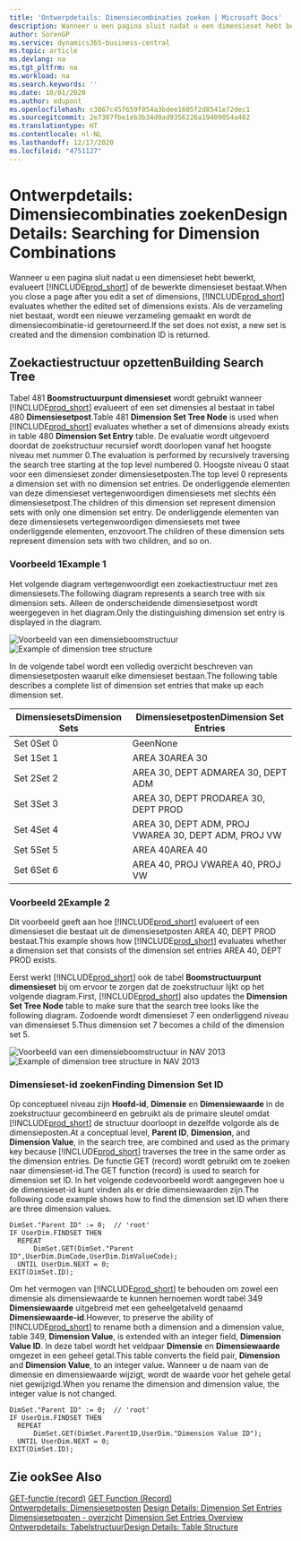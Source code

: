 ```yaml
---
title: 'Ontwerpdetails: Dimensiecombinaties zoeken | Microsoft Docs'
description: Wanneer u een pagina sluit nadat u een dimensieset hebt bewerkt, evalueert Business Central of de bewerkte dimensieset bestaat. Als de verzameling niet bestaat, wordt een nieuwe verzameling gemaakt en wordt de dimensiecombinatie-id geretourneerd.
author: SorenGP
ms.service: dynamics365-business-central
ms.topic: article
ms.devlang: na
ms.tgt_pltfrm: na
ms.workload: na
ms.search.keywords: ''
ms.date: 10/01/2020
ms.author: edupont
ms.openlocfilehash: c3867c45f659f054a3bdee1605f2d8541e72dec1
ms.sourcegitcommit: 2e7307fbe1eb3b34d0ad9356226a19409054a402
ms.translationtype: HT
ms.contentlocale: nl-NL
ms.lasthandoff: 12/17/2020
ms.locfileid: "4751127"
---
```

# <a name="design-details-searching-for-dimension-combinations"></a><span data-ttu-id="ede3c-104">Ontwerpdetails: Dimensiecombinaties zoeken</span><span class="sxs-lookup"><span data-stu-id="ede3c-104">Design Details: Searching for Dimension Combinations</span></span>
<span data-ttu-id="ede3c-105">Wanneer u een pagina sluit nadat u een dimensieset hebt bewerkt, evalueert [!INCLUDE[prod_short](includes/prod_short.md)] of de bewerkte dimensieset bestaat.</span><span class="sxs-lookup"><span data-stu-id="ede3c-105">When you close a page after you edit a set of dimensions, [!INCLUDE[prod_short](includes/prod_short.md)] evaluates whether the edited set of dimensions exists.</span></span> <span data-ttu-id="ede3c-106">Als de verzameling niet bestaat, wordt een nieuwe verzameling gemaakt en wordt de dimensiecombinatie-id geretourneerd.</span><span class="sxs-lookup"><span data-stu-id="ede3c-106">If the set does not exist, a new set is created and the dimension combination ID is returned.</span></span>  

## <a name="building-search-tree"></a><span data-ttu-id="ede3c-107">Zoekactiestructuur opzetten</span><span class="sxs-lookup"><span data-stu-id="ede3c-107">Building Search Tree</span></span>  
 <span data-ttu-id="ede3c-108">Tabel 481 **Boomstructuurpunt dimensieset** wordt gebruikt wanneer [!INCLUDE[prod_short](includes/prod_short.md)] evalueert of een set dimensies al bestaat in tabel 480 **Dimensiesetpost**.</span><span class="sxs-lookup"><span data-stu-id="ede3c-108">Table 481 **Dimension Set Tree Node** is used when [!INCLUDE[prod_short](includes/prod_short.md)] evaluates whether a set of dimensions already exists in table 480 **Dimension Set Entry** table.</span></span> <span data-ttu-id="ede3c-109">De evaluatie wordt uitgevoerd doordat de zoekstructuur recursief wordt doorlopen vanaf het hoogste niveau met nummer 0.</span><span class="sxs-lookup"><span data-stu-id="ede3c-109">The evaluation is performed by recursively traversing the search tree starting at the top level numbered 0.</span></span> <span data-ttu-id="ede3c-110">Hoogste niveau 0 staat voor een dimensieset zonder dimensiesetposten.</span><span class="sxs-lookup"><span data-stu-id="ede3c-110">The top level 0 represents a dimension set with no dimension set entries.</span></span> <span data-ttu-id="ede3c-111">De onderliggende elementen van deze dimensieset vertegenwoordigen dimensiesets met slechts één dimensiesetpost.</span><span class="sxs-lookup"><span data-stu-id="ede3c-111">The children of this dimension set represent dimension sets with only one dimension set entry.</span></span> <span data-ttu-id="ede3c-112">De onderliggende elementen van deze dimensiesets vertegenwoordigen dimensiesets met twee onderliggende elementen, enzovoort.</span><span class="sxs-lookup"><span data-stu-id="ede3c-112">The children of these dimension sets represent dimension sets with two children, and so on.</span></span>  

### <a name="example-1"></a><span data-ttu-id="ede3c-113">Voorbeeld 1</span><span class="sxs-lookup"><span data-stu-id="ede3c-113">Example 1</span></span>  
 <span data-ttu-id="ede3c-114">Het volgende diagram vertegenwoordigt een zoekactiestructuur met zes dimensiesets.</span><span class="sxs-lookup"><span data-stu-id="ede3c-114">The following diagram represents a search tree with six dimension sets.</span></span> <span data-ttu-id="ede3c-115">Alleen de onderscheidende dimensiesetpost wordt weergegeven in het diagram.</span><span class="sxs-lookup"><span data-stu-id="ede3c-115">Only the distinguishing dimension set entry is displayed in the diagram.</span></span>  

 <span data-ttu-id="ede3c-116">![Voorbeeld van een dimensieboomstructuur](media/nav2013_dimension_tree.png "Voorbeeld van een dimensieboomstructuur")</span><span class="sxs-lookup"><span data-stu-id="ede3c-116">![Example of dimension tree structure](media/nav2013_dimension_tree.png "Example of dimension tree structure")</span></span>  

 <span data-ttu-id="ede3c-117">In de volgende tabel wordt een volledig overzicht beschreven van dimensiesetposten waaruit elke dimensieset bestaan.</span><span class="sxs-lookup"><span data-stu-id="ede3c-117">The following table describes a complete list of dimension set entries that make up each dimension set.</span></span>  

|<span data-ttu-id="ede3c-118">Dimensiesets</span><span class="sxs-lookup"><span data-stu-id="ede3c-118">Dimension Sets</span></span>|<span data-ttu-id="ede3c-119">Dimensiesetposten</span><span class="sxs-lookup"><span data-stu-id="ede3c-119">Dimension Set Entries</span></span>|  
|--------------------|---------------------------|  
|<span data-ttu-id="ede3c-120">Set 0</span><span class="sxs-lookup"><span data-stu-id="ede3c-120">Set 0</span></span>|<span data-ttu-id="ede3c-121">Geen</span><span class="sxs-lookup"><span data-stu-id="ede3c-121">None</span></span>|  
|<span data-ttu-id="ede3c-122">Set 1</span><span class="sxs-lookup"><span data-stu-id="ede3c-122">Set 1</span></span>|<span data-ttu-id="ede3c-123">AREA 30</span><span class="sxs-lookup"><span data-stu-id="ede3c-123">AREA 30</span></span>|  
|<span data-ttu-id="ede3c-124">Set 2</span><span class="sxs-lookup"><span data-stu-id="ede3c-124">Set 2</span></span>|<span data-ttu-id="ede3c-125">AREA 30, DEPT ADM</span><span class="sxs-lookup"><span data-stu-id="ede3c-125">AREA 30, DEPT ADM</span></span>|  
|<span data-ttu-id="ede3c-126">Set 3</span><span class="sxs-lookup"><span data-stu-id="ede3c-126">Set 3</span></span>|<span data-ttu-id="ede3c-127">AREA 30, DEPT PROD</span><span class="sxs-lookup"><span data-stu-id="ede3c-127">AREA 30, DEPT PROD</span></span>|  
|<span data-ttu-id="ede3c-128">Set 4</span><span class="sxs-lookup"><span data-stu-id="ede3c-128">Set 4</span></span>|<span data-ttu-id="ede3c-129">AREA 30, DEPT ADM, PROJ VW</span><span class="sxs-lookup"><span data-stu-id="ede3c-129">AREA 30, DEPT ADM, PROJ VW</span></span>|  
|<span data-ttu-id="ede3c-130">Set 5</span><span class="sxs-lookup"><span data-stu-id="ede3c-130">Set 5</span></span>|<span data-ttu-id="ede3c-131">AREA 40</span><span class="sxs-lookup"><span data-stu-id="ede3c-131">AREA 40</span></span>|  
|<span data-ttu-id="ede3c-132">Set 6</span><span class="sxs-lookup"><span data-stu-id="ede3c-132">Set 6</span></span>|<span data-ttu-id="ede3c-133">AREA 40, PROJ VW</span><span class="sxs-lookup"><span data-stu-id="ede3c-133">AREA 40, PROJ VW</span></span>|  

### <a name="example-2"></a><span data-ttu-id="ede3c-134">Voorbeeld 2</span><span class="sxs-lookup"><span data-stu-id="ede3c-134">Example 2</span></span>  
 <span data-ttu-id="ede3c-135">Dit voorbeeld geeft aan hoe [!INCLUDE[prod_short](includes/prod_short.md)] evalueert of een dimensieset die bestaat uit de dimensiesetposten AREA 40, DEPT PROD bestaat.</span><span class="sxs-lookup"><span data-stu-id="ede3c-135">This example shows how [!INCLUDE[prod_short](includes/prod_short.md)] evaluates whether a dimension set that consists of the dimension set entries AREA 40, DEPT PROD exists.</span></span>  

 <span data-ttu-id="ede3c-136">Eerst werkt [!INCLUDE[prod_short](includes/prod_short.md)] ook de tabel **Boomstructuurpunt dimensieset** bij om ervoor te zorgen dat de zoekstructuur lijkt op het volgende diagram.</span><span class="sxs-lookup"><span data-stu-id="ede3c-136">First, [!INCLUDE[prod_short](includes/prod_short.md)] also updates the **Dimension Set Tree Node** table to make sure that the search tree looks like the following diagram.</span></span> <span data-ttu-id="ede3c-137">Zodoende wordt dimensieset 7 een onderliggend niveau van dimensieset 5.</span><span class="sxs-lookup"><span data-stu-id="ede3c-137">Thus dimension set 7 becomes a child of the dimension set 5.</span></span>  

 <span data-ttu-id="ede3c-138">![Voorbeeld van een dimensieboomstructuur in NAV 2013](media/nav2013_dimension_tree_example2.png "Voorbeeld van een dimensieboomstructuur in NAV 2013")</span><span class="sxs-lookup"><span data-stu-id="ede3c-138">![Example of dimension tree structure in NAV 2013](media/nav2013_dimension_tree_example2.png "Example of dimension tree structure in NAV 2013")</span></span>  

### <a name="finding-dimension-set-id"></a><span data-ttu-id="ede3c-139">Dimensieset-id zoeken</span><span class="sxs-lookup"><span data-stu-id="ede3c-139">Finding Dimension Set ID</span></span>  
 <span data-ttu-id="ede3c-140">Op conceptueel niveau zijn **Hoofd-id**, **Dimensie** en **Dimensiewaarde** in de zoekstructuur gecombineerd en gebruikt als de primaire sleutel omdat [!INCLUDE[prod_short](includes/prod_short.md)] de structuur doorloopt in dezelfde volgorde als de dimensieposten.</span><span class="sxs-lookup"><span data-stu-id="ede3c-140">At a conceptual level, **Parent ID**, **Dimension**, and **Dimension Value**, in the search tree, are combined and used as the primary key because [!INCLUDE[prod_short](includes/prod_short.md)] traverses the tree in the same order as the dimension entries.</span></span> <span data-ttu-id="ede3c-141">De functie GET (record) wordt gebruikt om te zoeken naar dimensieset-id.</span><span class="sxs-lookup"><span data-stu-id="ede3c-141">The GET function (record) is used to search for dimension set ID.</span></span> <span data-ttu-id="ede3c-142">In het volgende codevoorbeeld wordt aangegeven hoe u de dimensieset-id kunt vinden als er drie dimensiewaarden zijn.</span><span class="sxs-lookup"><span data-stu-id="ede3c-142">The following code example shows how to find the dimension set ID when there are three dimension values.</span></span>  

```  
DimSet."Parent ID" := 0;  // 'root'  
IF UserDim.FINDSET THEN  
  REPEAT  
      DimSet.GET(DimSet."Parent ID",UserDim.DimCode,UserDim.DimValueCode);  
  UNTIL UserDim.NEXT = 0;  
EXIT(DimSet.ID);  

```  

<span data-ttu-id="ede3c-143">Om het vermogen van [!INCLUDE[prod_short](includes/prod_short.md)] te behouden om zowel een dimensie als dimensiewaarde te kunnen hernoemen wordt tabel 349 **Dimensiewaarde** uitgebreid met een geheelgetalveld genaamd **Dimensiewaarde-id**.</span><span class="sxs-lookup"><span data-stu-id="ede3c-143">However, to preserve the ability of [!INCLUDE[prod_short](includes/prod_short.md)] to rename both a dimension and a dimension value, table 349, **Dimension Value**, is extended with an integer field, **Dimension Value ID**.</span></span> <span data-ttu-id="ede3c-144">In deze tabel wordt het veldpaar **Dimensie** en **Dimensiewaarde** omgezet in een geheel getal.</span><span class="sxs-lookup"><span data-stu-id="ede3c-144">This table converts the field pair, **Dimension** and **Dimension Value**, to an integer value.</span></span> <span data-ttu-id="ede3c-145">Wanneer u de naam van de dimensie en dimensiewaarde wijzigt, wordt de waarde voor het gehele getal niet gewijzigd.</span><span class="sxs-lookup"><span data-stu-id="ede3c-145">When you rename the dimension and dimension value, the integer value is not changed.</span></span>  

```  
DimSet."Parent ID" := 0;  // 'root'  
IF UserDim.FINDSET THEN  
  REPEAT  
      DimSet.GET(DimSet.ParentID,UserDim."Dimension Value ID");  
  UNTIL UserDim.NEXT = 0;  
EXIT(DimSet.ID);  

```  

## <a name="see-also"></a><span data-ttu-id="ede3c-146">Zie ook</span><span class="sxs-lookup"><span data-stu-id="ede3c-146">See Also</span></span>  
 <span data-ttu-id="ede3c-147">[GET-functie (record)](/dynamics-nav/GET-Function--Record-)  </span><span class="sxs-lookup"><span data-stu-id="ede3c-147">[GET Function (Record)](/dynamics-nav/GET-Function--Record-)  </span></span>  
 <span data-ttu-id="ede3c-148">[Ontwerpdetails: Dimensiesetposten](design-details-dimension-set-entries.md) </span><span class="sxs-lookup"><span data-stu-id="ede3c-148">[Design Details: Dimension Set Entries](design-details-dimension-set-entries.md) </span></span>  
 <span data-ttu-id="ede3c-149">[Dimensiesetposten - overzicht](design-details-dimension-set-entries-overview.md) </span><span class="sxs-lookup"><span data-stu-id="ede3c-149">[Dimension Set Entries Overview](design-details-dimension-set-entries-overview.md) </span></span>  
 [<span data-ttu-id="ede3c-150">Ontwerpdetails: Tabelstructuur</span><span class="sxs-lookup"><span data-stu-id="ede3c-150">Design Details: Table Structure</span></span>](design-details-table-structure.md)   
 
